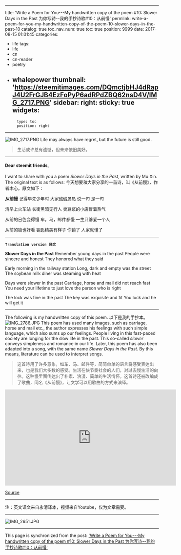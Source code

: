
---
title: 'Write a Poem for You---My handwritten copy of the poem #10: Slower Days in the Past 为你写诗--我的手抄诗歌#10：从前慢'
permlink: write-a-poem-for-you-my-handwritten-copy-of-the-poem-10-slower-days-in-the-past-10
catalog: true
toc_nav_num: true
toc: true
position: 9999
date: 2017-08-15 01:01:45
categories:
- life
tags:
- life
- cn
- cn-reader
- poetry
- whalepower
thumbnail: 'https://steemitimages.com/DQmctjbHJ4dRapJ4U2FrGJB4EzFoPyP6adRPdZBQ62nsD4V/IMG_2717.PNG'
sidebar:
    right:
        sticky: true
widgets:
    -
        type: toc
        position: right
---


![IMG_2717.PNG](https://steemitimages.com/DQmctjbHJ4dRapJ4U2FrGJB4EzFoPyP6adRPdZBQ62nsD4V/IMG_2717.PNG)
Life may always have regret, but the future is still good.
<blockquote>生活或许总有遗憾，但未来依旧美好。</blockquote>

****
#### Dear steemit friends,

I want to share with you a poem <i>Slower Days in the Past</i>, written by Mu Xin. The original text is as follows:
今天想要和大家分享的一首诗，叫《从前慢》，作者木心。原文如下：

<b>从前慢</b>
记得早先少年时
大家诚诚恳恳
说一句 是一句

清早上火车站
长街黑暗无行人
卖豆浆的小店冒着热气

从前的日色变得慢
车，马，邮件都慢
一生只够爱一个人

从前的锁也好看
钥匙精美有样子
你锁了 人家就懂了


****
<code><strong>Translation version 译文</strong></code>

<b>Slower Days in the Past</b>
Remember young days in the past
People were sincere and honest
They honored what they said

Early morning in the railway station
Long, dark and empty was the street
The soybean milk diner was steaming with heat

Days were slower in the past
Carriage, horse and mail did not reach fast
You need your lifetime to just love the person who is right

The lock was fine in the past
The key was exquisite and fit
You lock and he will get it
****
The following is  my handwritten copy of this poem.
以下是我的手抄本。
![IMG_2786.JPG](https://steemitimages.com/DQmdYDPWiNs9WEiEdprMnNGayp1J2yCa7gs3C5ou6H3oz5T/IMG_2786.JPG)
This poem has used many images, such as carriage, horse and mail etc.,  the author expresses his feelings with such simple language, which also sums up our feelings. People living in this fast-paced society are longing for the slow life in the past. This so-called <i>slower</i> conveys simpleness and romance in our life. Later, this poem has also been adapted into a song, with the same name <i>Slower Days in the Past</i>. By this means,  literature can be used to interpret songs.
<blockquote>这首诗用了许多意象，如车、马、邮件等，简简单单的语言将感受表达出来，也是我们大多数的感受。生活在快节奏社会的人们，对过去慢生活的向往。这种慢里面传达出了朴素、浪漫、简单的生活情怀。这首诗还被改编成了歌曲，同名《从前慢》，让文学可以用歌曲的方式来演绎。</blockquote>

<iframe width="560" height="315" src="https://www.youtube.com/embed/SLSjqCPkdWA" frameborder="0" allowfullscreen></iframe>


<a href="https://www.youtube.com/watch?v=SLSjqCPkdWA">Source</a>

****
 注：英文译文来自永清译本，视频来自Youtube，仅为文章需要。
****
![IMG_2651.JPG](https://steemitimages.com/DQmRt1VfxQ9g8sDCyXiVqDr6ZfgtcQsYEb3ZUsCru3J7Sdr/IMG_2651.JPG)

- - -

This page is synchronized from the post: ['Write a Poem for You---My handwritten copy of the poem #10: Slower Days in the Past 为你写诗--我的手抄诗歌#10：从前慢'](https://steemit.com/@mrspointm/write-a-poem-for-you-my-handwritten-copy-of-the-poem-10-slower-days-in-the-past-10)
